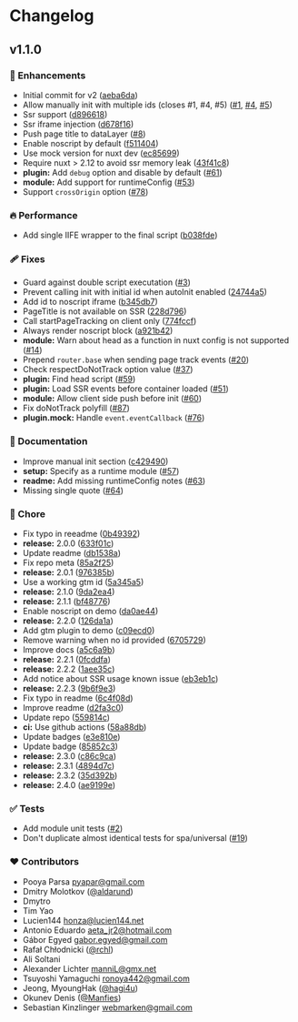 # Changelog


## v1.1.0


### 🚀 Enhancements

- Initial commit for v2 ([aeba6da](https://github.com/your-org/my-module/commit/aeba6da))
- Allow manually init with multiple ids (closes #1, #4, #5) ([#1](https://github.com/your-org/my-module/issues/1), [#4](https://github.com/your-org/my-module/issues/4), [#5](https://github.com/your-org/my-module/issues/5))
- Ssr support ([d896618](https://github.com/your-org/my-module/commit/d896618))
- Ssr iframe injection ([d678f16](https://github.com/your-org/my-module/commit/d678f16))
- Push page title to dataLayer ([#8](https://github.com/your-org/my-module/pull/8))
- Enable noscript by default ([f511404](https://github.com/your-org/my-module/commit/f511404))
- Use mock version for nuxt dev ([ec85699](https://github.com/your-org/my-module/commit/ec85699))
- Require nuxt > 2.12 to avoid ssr memory leak ([43f41c8](https://github.com/your-org/my-module/commit/43f41c8))
- **plugin:** Add `debug` option and disable by default ([#61](https://github.com/your-org/my-module/pull/61))
- **module:** Add support for runtimeConfig ([#53](https://github.com/your-org/my-module/pull/53))
- Support `crossOrigin` option ([#78](https://github.com/your-org/my-module/pull/78))

### 🔥 Performance

- Add single IIFE wrapper to the final script ([b038fde](https://github.com/your-org/my-module/commit/b038fde))

### 🩹 Fixes

- Guard against double script executation ([#3](https://github.com/your-org/my-module/pull/3))
- Prevent calling init with initial id when autoInit enabled ([24744a5](https://github.com/your-org/my-module/commit/24744a5))
- Add id to noscript iframe ([b345db7](https://github.com/your-org/my-module/commit/b345db7))
- PageTitle is not available on SSR ([228d796](https://github.com/your-org/my-module/commit/228d796))
- Call startPageTracking on client only ([774fccf](https://github.com/your-org/my-module/commit/774fccf))
- Always render noscript block ([a921b42](https://github.com/your-org/my-module/commit/a921b42))
- **module:** Warn about head as a function in nuxt config is not supported ([#14](https://github.com/your-org/my-module/pull/14))
- Prepend `router.base` when sending page track events ([#20](https://github.com/your-org/my-module/pull/20))
- Check respectDoNotTrack option value ([#37](https://github.com/your-org/my-module/pull/37))
- **plugin:** Find head script ([#59](https://github.com/your-org/my-module/pull/59))
- **plugin:** Load SSR events before container loaded ([#51](https://github.com/your-org/my-module/pull/51))
- **module:** Allow client side push before init ([#60](https://github.com/your-org/my-module/pull/60))
- Fix doNotTrack polyfill ([#87](https://github.com/your-org/my-module/pull/87))
- **plugin.mock:** Handle `event.eventCallback` ([#76](https://github.com/your-org/my-module/pull/76))

### 📖 Documentation

- Improve manual init section ([c429490](https://github.com/your-org/my-module/commit/c429490))
- **setup:** Specify as a runtime module ([#57](https://github.com/your-org/my-module/pull/57))
- **readme:** Add missing runtimeConfig notes ([#63](https://github.com/your-org/my-module/pull/63))
- Missing single quote ([#64](https://github.com/your-org/my-module/pull/64))

### 🏡 Chore

- Fix typo in reeadme ([0b49392](https://github.com/your-org/my-module/commit/0b49392))
- **release:** 2.0.0 ([633f01c](https://github.com/your-org/my-module/commit/633f01c))
- Update readme ([db1538a](https://github.com/your-org/my-module/commit/db1538a))
- Fix repo meta ([85a2f25](https://github.com/your-org/my-module/commit/85a2f25))
- **release:** 2.0.1 ([976385b](https://github.com/your-org/my-module/commit/976385b))
- Use a working gtm id ([5a345a5](https://github.com/your-org/my-module/commit/5a345a5))
- **release:** 2.1.0 ([9da2ea4](https://github.com/your-org/my-module/commit/9da2ea4))
- **release:** 2.1.1 ([bf48776](https://github.com/your-org/my-module/commit/bf48776))
- Enable noscript on demo ([da0ae44](https://github.com/your-org/my-module/commit/da0ae44))
- **release:** 2.2.0 ([126da1a](https://github.com/your-org/my-module/commit/126da1a))
- Add gtm plugin to demo ([c09ecd0](https://github.com/your-org/my-module/commit/c09ecd0))
- Remove warning when no id provided ([6705729](https://github.com/your-org/my-module/commit/6705729))
- Improve docs ([a5c6a9b](https://github.com/your-org/my-module/commit/a5c6a9b))
- **release:** 2.2.1 ([0fcddfa](https://github.com/your-org/my-module/commit/0fcddfa))
- **release:** 2.2.2 ([1aee35c](https://github.com/your-org/my-module/commit/1aee35c))
- Add notice about SSR usage known issue ([eb3eb1c](https://github.com/your-org/my-module/commit/eb3eb1c))
- **release:** 2.2.3 ([9b6f9e3](https://github.com/your-org/my-module/commit/9b6f9e3))
- Fix typo in readme ([6c4f08d](https://github.com/your-org/my-module/commit/6c4f08d))
- Improve readme ([d2fa3c0](https://github.com/your-org/my-module/commit/d2fa3c0))
- Update repo ([559814c](https://github.com/your-org/my-module/commit/559814c))
- **ci:** Use github actions ([58a88db](https://github.com/your-org/my-module/commit/58a88db))
- Update badges ([e3e810e](https://github.com/your-org/my-module/commit/e3e810e))
- Update badge ([85852c3](https://github.com/your-org/my-module/commit/85852c3))
- **release:** 2.3.0 ([c86c9ca](https://github.com/your-org/my-module/commit/c86c9ca))
- **release:** 2.3.1 ([4894d7c](https://github.com/your-org/my-module/commit/4894d7c))
- **release:** 2.3.2 ([35d392b](https://github.com/your-org/my-module/commit/35d392b))
- **release:** 2.4.0 ([ae9199e](https://github.com/your-org/my-module/commit/ae9199e))

### ✅ Tests

- Add module unit tests ([#2](https://github.com/your-org/my-module/pull/2))
- Don't duplicate almost identical tests for spa/universal ([#19](https://github.com/your-org/my-module/pull/19))

### ❤️ Contributors

- Pooya Parsa <pyapar@gmail.com>
- Dmitry Molotkov ([@aldarund](http://github.com/aldarund))
- Dmytro 
- Tim Yao 
- Lucien144 <honza@lucien144.net>
- Antonio Eduardo <aeta_jr2@hotmail.com>
- Gábor Egyed <gabor.egyed@gmail.com>
- Rafał Chłodnicki ([@rchl](http://github.com/rchl))
- Ali Soltani 
- Alexander Lichter <manniL@gmx.net>
- Tsuyoshi Yamaguchi <ronoya442@gmail.com>
- Jeong, MyoungHak ([@hagi4u](http://github.com/hagi4u))
- Okunev Denis ([@Manfies](http://github.com/Manfies))
- Sebastian Kinzlinger <webmarken@gmail.com>

